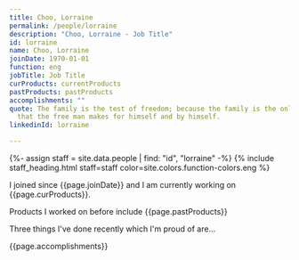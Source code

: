 ```yaml
---
title: Choo, Lorraine
permalink: /people/lorraine
description: "Choo, Lorraine - Job Title"
id: lorraine
name: Choo, Lorraine
joinDate: 1970-01-01
function: eng
jobTitle: Job Title
curProducts: currentProducts
pastProducts: pastProducts
accomplishments: ""
quote: The family is the test of freedom; because the family is the only thing
  that the free man makes for himself and by himself.
linkedinId: lorraine

---
```


{%- assign staff = site.data.people | find: "id", "lorraine" -%}
{% include staff_heading.html staff=staff color=site.colors.function-colors.eng %}

<p>I joined since {{page.joinDate}} and I am currently working on {{page.curProducts}}.</p>

<p>Products I worked on before include {{page.pastProducts}}</p>

<p>Three things I've done recently which I'm proud of are...</p>
{{page.accomplishments}}
